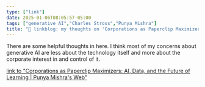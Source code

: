 ```yaml
---
type: ["link"]
date: 2025-01-06T08:05:57-05:00
tags: ["generative AI","Charles Stross","Punya Mishra"]
title: "🔗 linkblog: my thoughts on 'Corporations as Paperclip Maximizers: AI, Data, and the Future of Learning | Punya Mishra's Web'"
---
```

There are some helpful thoughts in here. I think most of my concerns about generative AI are less about the technology itself and more about the corporate interest in and control of it. 

[link to "Corporations as Paperclip Maximizers: AI, Data, and the Future of Learning | Punya Mishra's Web"](https://punyamishra.com/2025/01/05/corporations-as-paperclip-maximizers-ai-data-and-the-future-of-learning/?utm_source=rss&utm_medium=rss&utm_campaign=corporations-as-paperclip-maximizers-ai-data-and-the-future-of-learning)
